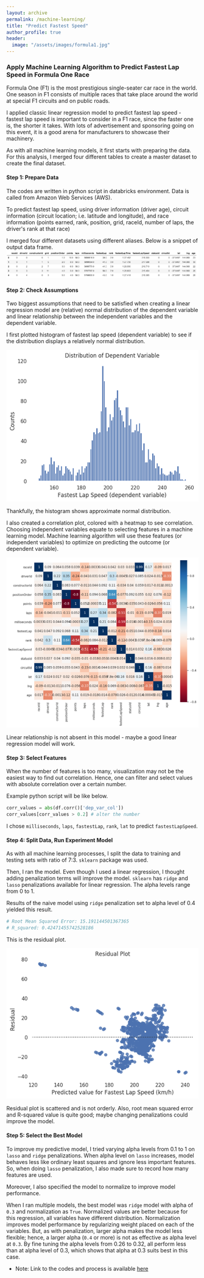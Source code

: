 ```yaml
---
layout: archive
permalink: /machine-learning/
title: "Predict Fastest Speed"
author_profile: true
header:
  image: "/assets/images/formula1.jpg"
---
```


### Apply Machine Learning Algorithm to Predict Fastest Lap Speed in Formula One Race

Formula One (F1) is the most prestigious single-seater car race in the world. One season in F1 consists of multiple races that take place around the world at special F1 circuits and on public roads.

I applied classic linear regression model to predict fastest lap speed - fastest lap speed is important to consider in a F1 race, since the faster one is, the shorter it takes. With lots of advertisement and sponsoring going on this event, it is a good arena for manufacturers to showcase their machinery.

As with all machine learning models, it first starts with preparing the data. For this analysis, I merged four different tables to create a master dataset to create the final dataset.


#### Step 1: Prepare Data

The codes are written in python script in databricks environment. Data is called from Amazon Web Services (AWS).

To predict fastest lap speed, using driver information (driver age), circuit information (circuit location; i.e. latitude and longitude), and race information (points earned, rank, position, grid, raceId, number of laps, the driver's rank at that race)

I merged four different datasets using different aliases. Below is a snippet of output data frame.
![image](/assets/images/ml/finaldf.png)


#### Step 2: Check Assumptions

Two biggest assumptions that need to be satisfied when creating a linear regression model are (relative) normal distribution of the dependent variable and linear relationship between the independent variables and the dependent variable.

I first plotted histogram of fastest lap speed (dependent variable) to see if the distribution displays a relatively normal distribution.

![image](/assets/images/ml/plot1.png)

Thankfully, the histogram shows approximate normal distribution.

I also created a correlation plot, colored with a heatmap to see correlation. Choosing independent variables equate to selecting features in a machine learning model. Machine learning algorithm will use these features (or independent variables) to optimize on predicting the outcome (or dependent variable).

![image](/assets/images/ml/plot2.png)

Linear relationship is not absent in this model - maybe a good linear regression model will work.


#### Step 3: Select Features

When the number of features is too many, visualization may not be the easiest way to find out correlation. Hence, one can filter and select values with absolute correlation over a certain number.

Example python script will be like below.

``` python
corr_values = abs(df.corr()['dep_var_col'])
corr_values[corr_values > 0.2] # alter the number
```

I chose `milliseconds`, `laps`, `fastestLap`, `rank`, `lat` to predict `fastestLapSpeed`.


#### Step 4: Split Data, Run Experiment Model

As with all machine learning processes, I split the data to training and testing sets with ratio of 7:3. `sklearn` package was used.

Then, I ran the model. Even though I used a linear regression, I thought adding penalization terms will improve the model. `sklearn` has `ridge` and `lasso` penalizations available for linear regression. The alpha levels range from 0 to 1.

Results of the naive model using `ridge` penalization set to alpha level of 0.4 yielded this result.

``` python
# Root Mean Squared Error: 15.191144501367365
# R_squared: 0.42471455742528186
```
This is the residual plot.

![image](/assets/images/ml/plot3.png)

Residual plot is scattered and is not orderly. Also, root mean squared error and R-squared value is quite good; maybe changing penalizations could improve the model.


#### Step 5: Select the Best Model
To improve my predictive model, I tried varying alpha levels from 0.1 to 1 on `lasso` and `ridge` penalizations. When alpha level on `lasso` increases, model behaves less like ordinary least squares and ignore less important features. So, when doing `lasso` penalization, I also made sure to record how many features are used.

Moreover, I also specified the model to normalize to improve model performance.

When I ran multiple models, the best model was `ridge` model with alpha of `0.3` and normalization as `True`. Normalized values are better because for this regression, all variables have different distribution. Normalization improves model performance by regularizing weight placed on each of the variables. But, as with penalization, larger alpha makes the model less flexible; hence, a larger alpha (`0.4` or more) is not as effective as alpha level at `0.3`. By fine tuning the alpha levels from 0.26 to 0.32, all perform less than at alpha level of 0.3, which shows that alpha at 0.3 suits best in this case.


- Note:
Link to the codes and process is available [here](https://databricks-prod-cloudfront.cloud.databricks.com/public/4027ec902e239c93eaaa8714f173bcfc/5538453687666433/2867529991661287/6070847521683266/latest.html)
